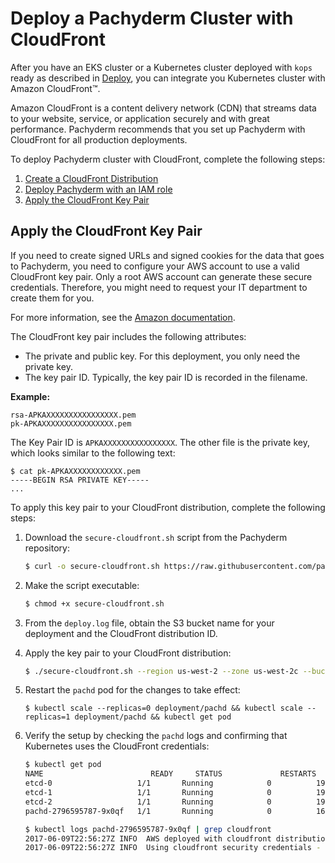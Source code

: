 # Deploy a Pachyderm Cluster with CloudFront

After you have an EKS cluster or a Kubernetes cluster
deployed with `kops` ready as described in [Deploy](TBA),
you can integrate you Kubernetes cluster with Amazon
CloudFront™.

Amazon CloudFront is a content delivery network (CDN) that
streams data to your website, service, or application securely
and with great performance. Pachyderm recommends that you
set up Pachyderm with CloudFront for all production
deployments.

To deploy Pachyderm cluster with CloudFront,
complete the following steps:

1. [Create a CloudFront Distribution](https://docs.aws.amazon.com/AmazonCloudFront/latest/DeveloperGuide/GettingStarted.html#GettingStartedCreateDistribution)
1. [Deploy Pachyderm with an IAM role](aws-deploy-pachyderm.html)
1. [Apply the CloudFront Key Pair](#apply-the-cloudfront-key-pair)

## Apply the CloudFront Key Pair

If you need to create signed URLs and
signed cookies for the data that goes to Pachyderm, you need to
configure your AWS account to use a valid CloudFront key pair.
Only a root AWS account can generate these secure credentials. Therefore,
you might need to request your IT department to create them for you.

For more information, see the [Amazon documentation](http://docs.aws.amazon.com/AmazonCloudFront/latest/DeveloperGuide/private-content-trusted-signers.html#private-content-creating-cloudfront-key-pairs).

The CloudFront key pair includes the following attributes:

- The private and public key. For this deployment, you only need the private
key.
- The key pair ID. Typically, the key pair ID is recorded in the filename.

**Example:**

```
rsa-APKAXXXXXXXXXXXXXXXX.pem
pk-APKAXXXXXXXXXXXXXXXX.pem
```

The Key Pair ID is `APKAXXXXXXXXXXXXXXXX`. The other file is
the private key, which looks similar to the following text:

```
$ cat pk-APKAXXXXXXXXXXXX.pem
-----BEGIN RSA PRIVATE KEY-----
...
```

To apply this key pair to your CloudFront distribution, complete
the following steps:

1. Download the `secure-cloudfront.sh` script from the Pachyderm
repository:

   ```bash
   $ curl -o secure-cloudfront.sh https://raw.githubusercontent.com/pachyderm/pachyderm/master/etc/deploy/cloudfront/secure-cloudfront.sh
   ```

1. Make the script executable:

   ```bash
   $ chmod +x secure-cloudfront.sh
   ```

1. From the `deploy.log` file, obtain the S3 bucket name for your
deployment and the CloudFront distribution ID.

1. Apply the key pair to your CloudFront distribution:

   ```bash
   $ ./secure-cloudfront.sh --region us-west-2 --zone us-west-2c --bucket YYYY-pachyderm-store --cloudfront-distribution-id E1BEBVLIDYTLEV  --cloudfront-keypair-id APKAXXXXXXXXXXXX --cloudfront-private-key-file ~/Downloads/pk-APKAXXXXXXXXXXXX.pem
   ```

1. Restart the `pachd` pod for the
changes to take effect:

   ```
   $ kubectl scale --replicas=0 deployment/pachd && kubectl scale --replicas=1 deployment/pachd && kubectl get pod
   ```

1. Verify the setup by checking the `pachd` logs and confirming that
Kubernetes uses the CloudFront credentials:

   ```bash
   $ kubectl get pod
   NAME                        READY     STATUS             RESTARTS   AGE
   etcd-0                   1/1       Running            0          19h
   etcd-1                   1/1       Running            0          19h
   etcd-2                   1/1       Running            0          19h
   pachd-2796595787-9x0qf   1/1       Running            0          16h

   $ kubectl logs pachd-2796595787-9x0qf | grep cloudfront
   2017-06-09T22:56:27Z INFO  AWS deployed with cloudfront distribution at d3j9kenawdv8p0
   2017-06-09T22:56:27Z INFO  Using cloudfront security credentials - keypair ID (APKAXXXXXXXXX) - to sign cloudfront URLs
   ```

